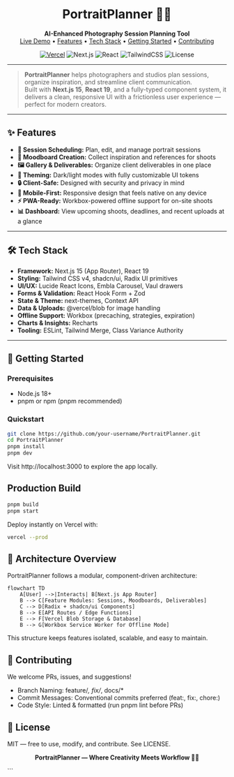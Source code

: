 <!-- PortraitPlanner -->

<h1 align="center">PortraitPlanner 📸✨</h1>

<p align="center">
  <b>AI-Enhanced Photography Session Planning Tool</b><br/>
  <a href="https://portraitplanner.vercel.app/">Live Demo</a> • 
  <a href="#-features">Features</a> • 
  <a href="#-tech-stack">Tech Stack</a> • 
  <a href="#-getting-started">Getting Started</a> • 
  <a href="#-contributing">Contributing</a>
</p>

<p align="center">
  <a href="https://portraitplanner.vercel.app/"><img src="https://img.shields.io/badge/Deployed%20on-Vercel-000?logo=vercel" alt="Vercel"/></a>
  <img src="https://img.shields.io/badge/Next.js-15-black?logo=nextdotjs" alt="Next.js"/>
  <img src="https://img.shields.io/badge/React-19-61DAFB?logo=react" alt="React"/>
  <img src="https://img.shields.io/badge/Tailwind-4-38bdf8?logo=tailwindcss" alt="TailwindCSS"/>
  <img src="https://img.shields.io/badge/License-MIT-green" alt="License"/>
</p>

---

> **PortraitPlanner** helps photographers and studios plan sessions, organize inspiration, and streamline client communication.  
> Built with **Next.js 15**, **React 19**, and a fully-typed component system, it delivers a clean, responsive UI with a frictionless user experience — perfect for modern creators.

---

## ✨ Features

- **📅 Session Scheduling:** Plan, edit, and manage portrait sessions
- **📸 Moodboard Creation:** Collect inspiration and references for shoots
- **🖼️ Gallery & Deliverables:** Organize client deliverables in one place
- **🎨 Theming:** Dark/light modes with fully customizable UI tokens
- **🔒 Client-Safe:** Designed with security and privacy in mind
- **📱 Mobile-First:** Responsive design that feels native on any device
- **⚡ PWA-Ready:** Workbox-powered offline support for on-site shoots
- **📊 Dashboard:** View upcoming shoots, deadlines, and recent uploads at a glance

---

## 🛠️ Tech Stack

- **Framework:** Next.js 15 (App Router), React 19
- **Styling:** Tailwind CSS v4, shadcn/ui, Radix UI primitives
- **UI/UX:** Lucide React Icons, Embla Carousel, Vaul drawers
- **Forms & Validation:** React Hook Form + Zod
- **State & Theme:** next-themes, Context API
- **Data & Uploads:** @vercel/blob for image handling
- **Offline Support:** Workbox (precaching, strategies, expiration)
- **Charts & Insights:** Recharts
- **Tooling:** ESLint, Tailwind Merge, Class Variance Authority

---

## 🚀 Getting Started

### Prerequisites

- Node.js 18+  
- pnpm or npm (pnpm recommended)

### Quickstart

```bash
git clone https://github.com/your-username/PortraitPlanner.git
cd PortraitPlanner
pnpm install
pnpm dev
```

Visit http://localhost:3000 to explore the app locally.

## Production Build

```bash
pnpm build
pnpm start
```

Deploy instantly on Vercel with:

```bash
vercel --prod
```

## 📖 Architecture Overview
PortraitPlanner follows a modular, component-driven architecture:

```mermaid
flowchart TD
    A[User] -->|Interacts| B[Next.js App Router]
    B --> C[Feature Modules: Sessions, Moodboards, Deliverables]
    C --> D[Radix + shadcn/ui Components]
    B --> E[API Routes / Edge Functions]
    E --> F[Vercel Blob Storage & Database]
    B --> G[Workbox Service Worker for Offline Mode]
```

This structure keeps features isolated, scalable, and easy to maintain.

## 🤝 Contributing

We welcome PRs, issues, and suggestions!

- Branch Naming: feature/*, fix/*, docs/*
- Commit Messages: Conventional commits preferred (feat:, fix:, chore:)
- Code Style: Linted & formatted (run pnpm lint before PRs)

## 📝 License

MIT — free to use, modify, and contribute. See LICENSE.

<p align="center"> <b>PortraitPlanner — Where Creativity Meets Workflow 📸✨</b> </p> ```